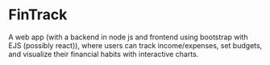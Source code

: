 # FinTrack
A web app (with a backend in node js and frontend using bootstrap with EJS (possibly react)), where users can track income/expenses, set budgets, and visualize their financial habits with interactive charts.
